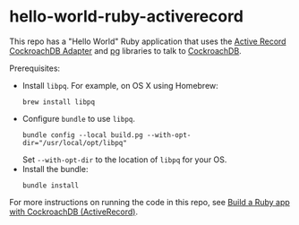# hello-world-ruby-activerecord

This repo has a "Hello World" Ruby application that uses the [Active Record CockroachDB Adapter](https://github.com/cockroachdb/activerecord-cockroachdb-adapter) and [pg](https://rubygems.org/gems/pg) libraries to talk to [CockroachDB](https://www.cockroachlabs.com/docs/stable/).

Prerequisites:

- Install `libpq`. For example, on OS X using Homebrew:
  ```shell
  brew install libpq
  ```
- Configure `bundle` to use `libpq`.
  ```shell
  bundle config --local build.pg --with-opt-dir="/usr/local/opt/libpq"
  ```
  Set `--with-opt-dir` to the location of `libpq` for your OS.
- Install the bundle:
  ```shell
  bundle install
  ```

For more instructions on running the code in this repo, see [Build a Ruby app with CockroachDB (ActiveRecord)](https://www.cockroachlabs.com/docs/stable/build-a-ruby-app-with-cockroachdb-activerecord.html).